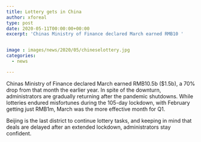 ```yaml
---
title: Lottery gets in China
author: xforeal 
type: post
date: 2020-05-11T00:00:00+00:00
excerpt: 'Chinas Ministry of Finance declared March earned RMB10 '


image : images/news/2020/05/chineselottery.jpg
categories:
  - news

---
```

Chinas Ministry of Finance declared March earned RMB10.5b ($1.5b), a 70&percnt; drop from that month the earlier year. In spite of the downturn, administrators are gradually returning after the pandemic shutdowns. While lotteries endured misfortunes during the 105-day lockdown, with February getting just RMB1m, March was the more effective month for Q1. 

Beijing is the last district to continue lottery tasks, and keeping in mind that deals are delayed after an extended lockdown, administrators stay confident.